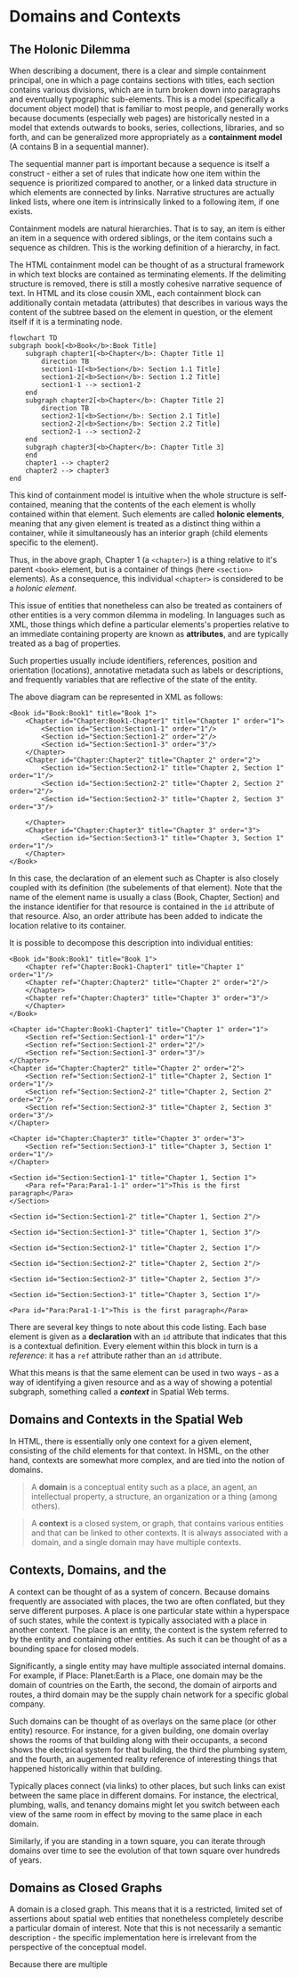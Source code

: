 # Domains and Contexts
 
## The Holonic Dilemma

When describing a document, there is a clear and simple containment principal, one in which a page contains sections with titles, each section contains various divisions, which are in turn broken down into paragraphs and eventually typographic sub-elements. This is a model (specifically a document object model) that is familiar to most people, and generally works because documents (especially web pages) are historically nested in a model that extends outwards to books, series, collections, libraries, and so forth, and can be generalized more appropriately as a __containment model__ (A contains B in a sequential manner).

The sequential manner part is important because a sequence is itself a construct - either a set of rules that indicate how one item within the sequence is prioritized compared to another, or a linked data structure in which elements are connected by links. Narrative structures are actually linked lists, where one item is intrinsically linked to a following item, if one exists.

Containment models are natural hierarchies. That is to say, an item is either an item in a sequence with ordered siblings, or the item contains such a sequence as children. This is the working definition of a hierarchy, in fact.

The HTML containment model can be thought of as a structural framework in which text blocks are contained as terminating elements. If the delimiting structure is removed, there is still a mostly cohesive narrative sequence of text. In HTML and its close cousin XML, each containment block can additionally contain metadata (attributes) that describes in various ways the content of the subtree based on the element in question, or the element itself if it is a terminating node.

```mermaid
flowchart TD
subgraph book[<b>Book</b>:Book Title]
    subgraph chapter1[<b>Chapter</b>: Chapter Title 1]
        direction TB
        section1-1[<b>Section</b>: Section 1.1 Title]
        section1-2[<b>Section</b>: Section 1.2 Title]
        section1-1 --> section1-2
    end
    subgraph chapter2[<b>Chapter</b>: Chapter Title 2]
        direction TB
        section2-1[<b>Section</b>: Section 2.1 Title]
        section2-2[<b>Section</b>: Section 2.2 Title]
        section2-1 --> section2-2
    end
    subgraph chapter3[<b>Chapter</b>: Chapter Title 3]
    end
    chapter1 --> chapter2
    chapter2 --> chapter3
end

```
This kind of containment model is intuitive when the whole structure is self-contained, meaning that the contents of the each element is wholly contained within that element. Such elements are called __holonic elements__, meaning that any given element is treated as a distinct thing within a container, while it simultaneously has an interior graph (child elements specific to the element).

Thus, in the above graph, Chapter 1 (a `<chapter>`) is a thing relative to it's parent `<book>` element, but is a container of things (here `<section>` elements). As a consequence, this individual `<chapter>` is considered to be a _holonic element_.

This issue of entities that nonetheless can also be treated as containers of other entities is a very common dilemma in modeling. In languages such as XML, those things which define a particular elements's properties relative to an immediate containing property are known as __attributes__, and are typically treated as a bag of properties. 

Such properties usually include identifiers, references, position and orientation (locations), annotative metadata such as labels or descriptions, and frequently variables that are reflective of the state of the entity.

The above diagram can be represented in XML as follows:

```
<Book id="Book:Book1" title="Book 1">
    <Chapter id="Chapter:Book1-Chapter1" title="Chapter 1" order="1">
        <Section id="Section:Section1-1" order="1"/>
        <Section id="Section:Section1-2" order="2"/>
        <Section id="Section:Section1-3" order="3"/>
    </Chapter>
    <Chapter id="Chapter:Chapter2" title="Chapter 2" order="2">
        <Section id="Section:Section2-1" title="Chapter 2, Section 1" order="1"/>
        <Section id="Section:Section2-2" title="Chapter 2, Section 2" order="2"/>
        <Section id="Section:Section2-3" title="Chapter 2, Section 3" order="3"/>

    </Chapter>
    <Chapter id="Chapter:Chapter3" title="Chapter 3" order="3">
        <Section id="Section:Section3-1" title="Chapter 3, Section 1" order="1"/>
    </Chapter>
</Book>
```
In this case, the declaration of an element such as Chapter is also closely coupled with its definition (the subelements of that element). Note that the name of the element name is usually a class (Book, Chapter, Section) and the instance identifier for that resource is contained in the `id` attribute of that resource. Also, an order attribute has been added to indicate the location relative to its container.

It is possible to decompose this description into individual entities:
```
<Book id="Book:Book1" title="Book 1">
    <Chapter ref="Chapter:Book1-Chapter1" title="Chapter 1" order="1"/>
    <Chapter ref="Chapter:Chapter2" title="Chapter 2" order="2"/>
    </Chapter>
    <Chapter ref="Chapter:Chapter3" title="Chapter 3" order="3"/>
    </Chapter>
</Book>

<Chapter id="Chapter:Book1-Chapter1" title="Chapter 1" order="1">
    <Section ref="Section:Section1-1" order="1"/>
    <Section ref="Section:Section1-2" order="2"/>
    <Section ref="Section:Section1-3" order="3"/>
</Chapter>
<Chapter id="Chapter:Chapter2" title="Chapter 2" order="2">
    <Section ref="Section:Section2-1" title="Chapter 2, Section 1" order="1"/>
    <Section ref="Section:Section2-2" title="Chapter 2, Section 2" order="2"/>
    <Section ref="Section:Section2-3" title="Chapter 2, Section 3" order="3"/>
</Chapter>

<Chapter id="Chapter:Chapter3" title="Chapter 3" order="3">
    <Section ref="Section:Section3-1" title="Chapter 3, Section 1" order="1"/>
</Chapter>

<Section id="Section:Section1-1" title="Chapter 1, Section 1">
    <Para ref="Para:Para1-1-1" order="1">This is the first paragraph</Para>
</Section>

<Section id="Section:Section1-2" title="Chapter 1, Section 2"/>

<Section id="Section:Section1-3" title="Chapter 1, Section 3"/>

<Section id="Section:Section2-1" title="Chapter 2, Section 1"/>

<Section id="Section:Section2-2" title="Chapter 2, Section 2"/>

<Section id="Section:Section2-3" title="Chapter 2, Section 3"/>

<Section id="Section:Section3-1" title="Chapter 3, Section 1"/>

<Para id="Para:Para1-1-1">This is the first paragraph</Para>

```
There are several key things to note about this code listing. Each base element is given as a __declaration__ with an `id` attribute that indicates that this is a contextual definition. Every element within this block in turn is a _reference_: it has a `ref` attribute rather than an `id` attribute.

What this means is that the same element can be used in two ways - as a way of identifying a given resource and as a way of showing a potential subgraph, something called a *__context__* in Spatial Web terms.

## Domains and Contexts in the Spatial Web

In HTML, there is essentially only one context for a given element, consisting of the child elements for that context. In HSML, on the other hand, contexts are somewhat more complex, and are tied into the notion of domains.



> A __domain__ is a conceptual entity such as a place, an agent, an intellectual property, a structure, an organization or a thing (among others). 

> A __context__ is a closed system, or graph, that contains various entities and that can be linked to other contexts. It is always associated with a domain, and a single domain may have multiple contexts.













## Contexts, Domains, and the 
A context can be thought of as a system of concern. Because domains frequently are associated with places, the two are often conflated, but they serve different purposes. A place is one particular state within a hyperspace of such states, while the context is typically associated with a place in another context. The place is an entity, the context is the system referred to by the entity and containing other entities. As such it can be thought of as a bounding space for closed models.

Significantly, a single entity may have multiple associated internal domains. For example, if Place: Planet:Earth is a Place, one domain may be the domain of countries on the Earth, the second, the domain of airports and routes, a third domain may be the supply chain network for a specific global company.

 Such domains can be thought of as overlays on the same place (or other entity) resource. For instance, for a given building, one domain overlay shows the rooms of that building along with their occupants, a second shows the electrical system for that building, the third the plumbing system, and the fourth, an augemented reality reference of interesting things that happened historically within that building.

 Typically places connect (via links) to other places, but such links can exist between the same place in different domains. For instance, the electrical, plumbing, walls, and tenancy domains might let you switch between each view of the same room in effect by moving to the same place in each domain. 
 
 Similarly, if you are standing in a town square, you can iterate through domains over time to see the evolution of that town square over hundreds of years.

## Domains as Closed Graphs

A domain is a closed graph. This means that it is a restricted, limited set of assertions about spatial web entities that nonetheless completely describe a particular domain of interest. Note that this is not necessarily a semantic description - the specific implementation here is irrelevant from the perspective of the conceptual model.

Because there are multiple 





